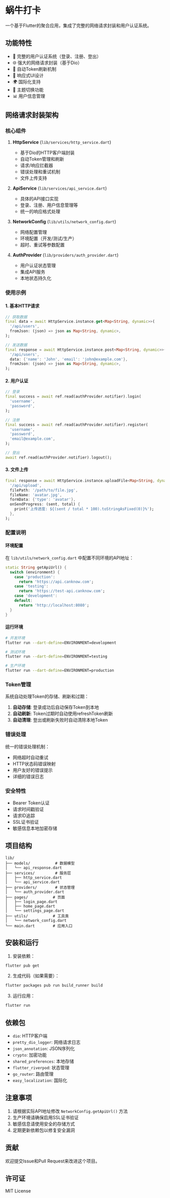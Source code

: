 # 蜗牛打卡

一个基于Flutter的聚合应用，集成了完整的网络请求封装和用户认证系统。

## 功能特性

- 🔐 完整的用户认证系统（登录、注册、登出）
- 🌐 强大的网络请求封装（基于Dio）
- 🔄 自动Token刷新机制
- 📱 响应式UI设计
- 🌍 国际化支持
- 🎨 主题切换功能
- 📊 用户信息管理

## 网络请求封装架构

### 核心组件

1. **HttpService** (`lib/services/http_service.dart`)
   - 基于Dio的HTTP客户端封装
   - 自动Token管理和刷新
   - 请求/响应拦截器
   - 错误处理和重试机制
   - 文件上传支持

2. **ApiService** (`lib/services/api_service.dart`)
   - 具体的API接口实现
   - 登录、注册、用户信息管理等
   - 统一的响应格式处理

3. **NetworkConfig** (`lib/utils/network_config.dart`)
   - 网络配置管理
   - 环境配置（开发/测试/生产）
   - 超时、重试等参数配置

4. **AuthProvider** (`lib/providers/auth_provider.dart`)
   - 用户认证状态管理
   - 集成API服务
   - 本地状态持久化

### 使用示例

#### 1. 基本HTTP请求

```dart
// 获取数据
final data = await HttpService.instance.get<Map<String, dynamic>>(
  '/api/users',
  fromJson: (json) => json as Map<String, dynamic>,
);

// 发送数据
final response = await HttpService.instance.post<Map<String, dynamic>>(
  '/api/users',
  data: {'name': 'John', 'email': 'john@example.com'},
  fromJson: (json) => json as Map<String, dynamic>,
);
```

#### 2. 用户认证

```dart
// 登录
final success = await ref.read(authProvider.notifier).login(
  'username',
  'password',
);

// 注册
final success = await ref.read(authProvider.notifier).register(
  'username',
  'password',
  'email@example.com',
);

// 登出
await ref.read(authProvider.notifier).logout();
```

#### 3. 文件上传

```dart
final response = await HttpService.instance.uploadFile<Map<String, dynamic>>(
  '/api/upload',
  filePath: '/path/to/file.jpg',
  fileName: 'avatar.jpg',
  formData: {'type': 'avatar'},
  onSendProgress: (sent, total) {
    print('上传进度: ${(sent / total * 100).toStringAsFixed(0)}%');
  },
);
```

### 配置说明

#### 环境配置

在 `lib/utils/network_config.dart` 中配置不同环境的API地址：

```dart
static String getApiUrl() {
  switch (environment) {
    case 'production':
      return 'https://api.canknow.com';
    case 'testing':
      return 'https://test-api.canknow.com';
    case 'development':
    default:
      return 'http://localhost:8080';
  }
}
```

#### 运行环境

```bash
# 开发环境
flutter run --dart-define=ENVIRONMENT=development

# 测试环境
flutter run --dart-define=ENVIRONMENT=testing

# 生产环境
flutter run --dart-define=ENVIRONMENT=production
```

### Token管理

系统自动处理Token的存储、刷新和过期：

1. **自动存储**: 登录成功后自动保存Token到本地
2. **自动刷新**: Token过期时自动使用refreshToken刷新
3. **自动清理**: 登出或刷新失败时自动清除本地Token

### 错误处理

统一的错误处理机制：

- 网络超时自动重试
- HTTP状态码错误映射
- 用户友好的错误提示
- 详细的错误日志

### 安全特性

- Bearer Token认证
- 请求时间戳验证
- 请求ID追踪
- SSL证书验证
- 敏感信息本地加密存储

## 项目结构

```
lib/
├── models/           # 数据模型
│   └── api_response.dart
├── services/         # 服务层
│   ├── http_service.dart
│   └── api_service.dart
├── providers/        # 状态管理
│   └── auth_provider.dart
├── pages/           # 页面
│   ├── login_page.dart
│   ├── home_page.dart
│   └── settings_page.dart
├── utils/           # 工具类
│   └── network_config.dart
└── main.dart        # 应用入口
```

## 安装和运行

1. 安装依赖：
```bash
flutter pub get
```

2. 生成代码（如果需要）：
```bash
flutter packages pub run build_runner build
```

3. 运行应用：
```bash
flutter run
```

## 依赖包

- `dio`: HTTP客户端
- `pretty_dio_logger`: 网络请求日志
- `json_annotation`: JSON序列化
- `crypto`: 加密功能
- `shared_preferences`: 本地存储
- `flutter_riverpod`: 状态管理
- `go_router`: 路由管理
- `easy_localization`: 国际化

## 注意事项

1. 请根据实际API地址修改 `NetworkConfig.getApiUrl()` 方法
2. 生产环境请确保启用SSL证书验证
3. 敏感信息请使用安全的存储方式
4. 定期更新依赖包以修复安全漏洞

## 贡献

欢迎提交Issue和Pull Request来改进这个项目。

## 许可证

MIT License
